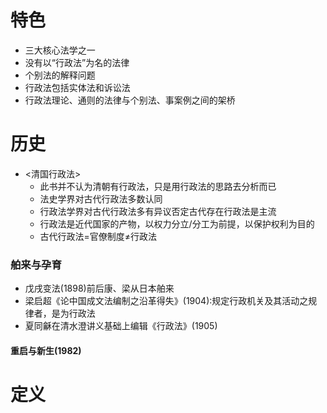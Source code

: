 # 特色

- 三大核心法学之一
- 没有以“行政法”为名的法律
- 个别法的解释问题
- 行政法包括实体法和诉讼法
- 行政法理论、通则的法律与个别法、事案例之间的架桥

# 历史

- <清国行政法>
  - 此书并不认为清朝有行政法，只是用行政法的思路去分析而已
  - 法史学界对古代行政法多数认同
  - 行政法学界对古代行政法多有异议否定古代存在行政法是主流
  - 行政法是近代国家的产物，以权力分立/分工为前提，以保护权利为目的
  - 古代行政法=官僚制度≠行政法

### 舶来与孕育

- 戊戌变法(1898)前后康、梁从日本舶来
- 梁启超《论中国成文法编制之沿革得失》(1904):规定行政机关及其活动之规律者，是为行政法
- 夏同龢在清水澄讲义基础上编辑《行政法》(1905)

#### 重启与新生(1982)

# 定义